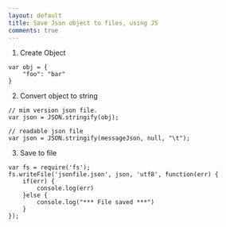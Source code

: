 ```yaml
---
layout: default
title: Save Json object to files, using JS
comments: true
---
```


1. Create Object
```
var obj = {
	"foo": "bar"
}
```

2. Convert object to string
```
// mim version json file.
var json = JSON.stringify(obj);

// readable json file
var json = JSON.stringify(messageJson, null, "\t");
```

3. Save to file
```
var fs = require('fs');
fs.writeFile('jsonfile.json', json, 'utf8', function(err) {
	if(err) {
		console.log(err)
	}else {
		console.log("*** File saved ***")
	}
});
```
